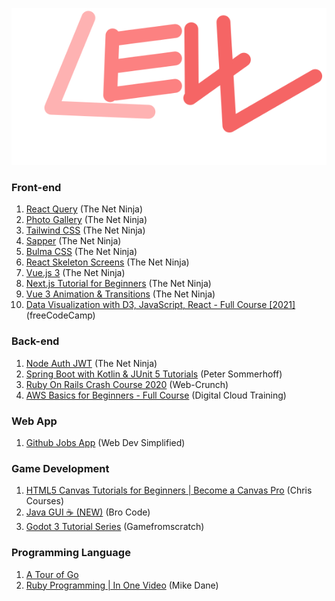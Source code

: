 <p align="center">
    <img src="logo.svg" />
</p>

### Front-end

1. [React Query](https://www.youtube.com/playlist?list=PL4cUxeGkcC9jpi7Ptjl5b50p9gLjOFani) (The Net Ninja)
2. [Photo Gallery](https://www.youtube.com/watch?v=vUe91uOx7R0) (The Net Ninja)
3. [Tailwind CSS](https://www.youtube.com/playlist?list=PL4cUxeGkcC9gpXORlEHjc5bgnIi5HEGhw) (The Net Ninja)
4. [Sapper](https://www.youtube.com/playlist?list=PL4cUxeGkcC9gdr4Qhx83gBBcID-KMe-PQ) (The Net Ninja)
5. [Bulma CSS](https://www.youtube.com/playlist?list=PL4cUxeGkcC9iXItWKbaQxcyDT1u6E7a8a) (The Net Ninja)
6. [React Skeleton Screens](https://www.youtube.com/playlist?list=PL4cUxeGkcC9i6bZhMuAzQpC6YgLmB4k4-) (The Net Ninja)
7. [Vue.js 3](https://youtube.com/playlist?list=PL4cUxeGkcC9hYYGbV60Vq3IXYNfDk8At1) (The Net Ninja)
8. [Next.js Tutorial for Beginners](https://youtube.com/playlist?list=PL4cUxeGkcC9g9gP2onazU5-2M-AzA8eBw) (The Net Ninja)
8. [Vue 3 Animation & Transitions](https://youtube.com/playlist?list=PL4cUxeGkcC9ghm7-iTfS9n468Kp7l9Ipu) (The Net Ninja)
9. [Data Visualization with D3, JavaScript, React - Full Course [2021]](https://youtu.be/2LhoCfjm8R4) (freeCodeCamp)

### Back-end
1. [Node Auth JWT](https://www.youtube.com/playlist?list=PL4cUxeGkcC9iqqESP8335DA5cRFp8loyp) (The Net Ninja)
2. [Spring Boot with Kotlin & JUnit 5 Tutorials](https://youtube.com/playlist?list=PL6gx4Cwl9DGDPsneZWaOFg0H2wsundyGr) (Peter Sommerhoff)
3. [Ruby On Rails Crash Course 2020](https://youtu.be/B3Fbujmgo60) (Web-Crunch)
4. [AWS Basics for Beginners - Full Course](https://youtu.be/ulprqHHWlng) (Digital Cloud Training)

### Web App
1. [Github Jobs App](https://www.youtube.com/watch?v=fxY1q4SCB64) (Web Dev Simplified)

### Game Development
1. [HTML5 Canvas Tutorials for Beginners | Become a Canvas Pro](https://youtube.com/playlist?list=PLpPnRKq7eNW3We9VdCfx9fprhqXHwTPXL) (Chris Courses)
2. [Java GUI ☕ (NEW)](https://youtu.be/Kmgo00avvEw) (Bro Code)
3. [Godot 3 Tutorial Series](https://youtube.com/playlist?list=PLS9MbmO_ssyDk79j9ewONxV88fD5e_o5d) (Gamefromscratch)

### Programming Language
1. [A Tour of Go](https://tour.golang.org/welcome/1)
2. [Ruby Programming | In One Video](https://youtu.be/8wZ2ZD--VTk) (Mike Dane)
